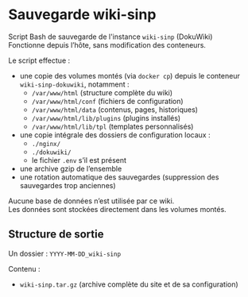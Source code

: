 # Sauvegarde wiki-sinp

Script Bash de sauvegarde de l'instance `wiki-sinp` (DokuWiki)  
Fonctionne depuis l’hôte, sans modification des conteneurs.

Le script effectue :
- une copie des volumes montés (via `docker cp`) depuis le conteneur `wiki-sinp-dokuwiki`, notamment :
  - `/var/www/html` (structure complète du wiki)
  - `/var/www/html/conf` (fichiers de configuration)
  - `/var/www/html/data` (contenus, pages, historiques)
  - `/var/www/html/lib/plugins` (plugins installés)
  - `/var/www/html/lib/tpl` (templates personnalisés)
- une copie intégrale des dossiers de configuration locaux :
  - `./nginx/`
  - `./dokuwiki/`
  - le fichier `.env` s’il est présent
- une archive gzip de l’ensemble
- une rotation automatique des sauvegardes (suppression des sauvegardes trop anciennes)

Aucune base de données n’est utilisée par ce wiki.  
Les données sont stockées directement dans les volumes montés.

## Structure de sortie

Un dossier : `YYYY-MM-DD_wiki-sinp`

Contenu :
- `wiki-sinp.tar.gz` (archive complète du site et de sa configuration)
